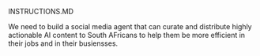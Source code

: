 INSTRUCTIONS.MD

We need to build a social media agent that can curate and distribute highly actionable AI content to South AFricans to help them be more efficient in their jobs and in their busiensses.
